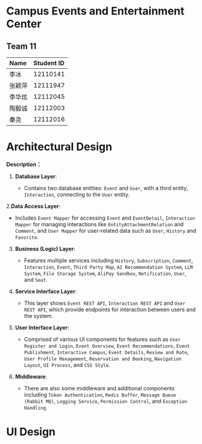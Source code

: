 # Campus Events and Entertainment Center

## Team 11

|**Name**|**Student ID**|
|:----|:----|
| 李冰   | 12110141   |
| 张颖萍 | 12111947   |
| 李华炫 | 12112045   |
| 陶毅诚 | 12112003   |
| 秦尧   | 12112016   |

# **Architectural Design**

**Description：**

1. **Database Layer**:

   - Contains two database entities: `Event` and `User`, with a third entity, `Interaction`, connecting to the `User` entity.

2.**Data Access Layer**:

   - Includes `Event Mapper` for accessing `Event` and `EventDetail`, `Interaction Mapper` for managing interactions like `EntityAttachmentRelation` and `Comment`, and `User Mapper` for user-related data such as `User`, `History` and `Favorite`.

3. **Business (Logic) Layer**:

   - Features multiple services including `History`, `Subscription`, `Comment`, `Interaction`, `Event`, `Third Party Map`, `AI Recommendation System`, `LLM System`, `File Storage System`, `AliPay Sandbox`, `Notification`, `User`, and `Seat`.

4. **Service Interface Layer**:

   - This layer shows `Event REST API`, `Interaction REST API` and `User REST API`, which provide endpoints for interaction between users and the system.

5. **User Interface Layer**:

   - Comprised of various UI components for features such as `User Register and Login`, `Event Overview`, `Event Recommendations`, `Event Publishment`, `Interactive Campus`, `Event Details`, `Review and Rate`, `User Profile Management`, `Reservation and Booking`, `Navigation Layout`, `UI Process`, and `CSS Style`.

6. **Middleware**:
   - There are also some middleware and additional components including `Token Authentication`, `Redis Buffer`, `Message Queue (Rabbit MQ)`, `Logging Service`, `Permission Control`, and `Exception Handling`.

# UI Design

